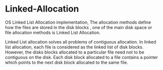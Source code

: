 # Linked-Allocation
OS Linked List Allocation implementation, The allocation methods define how the files are stored in the disk blocks , one of the main disk space or file allocation methods is Linked List Allocation.

Linked List allocation solves all problems of contiguous allocation. In linked list allocation, each file is considered as the linked list of disk blocks. However, the disks blocks allocated to a particular file need not to be contiguous on the disk. Each disk block allocated to a file contains a pointer which points to the next disk block allocated to the same file.


